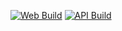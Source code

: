 [![Web Build](https://github.com/niomwungeri-fabrice/personal-website/actions/workflows/web-build.yml/badge.svg)](https://github.com/niomwungeri-fabrice/personal-website/actions/workflows/web-build.yml)
[![API Build](https://github.com/niomwungeri-fabrice/personal-website/actions/workflows/api-build.yml/badge.svg)](https://github.com/niomwungeri-fabrice/personal-website/actions/workflows/api-build.yml)

